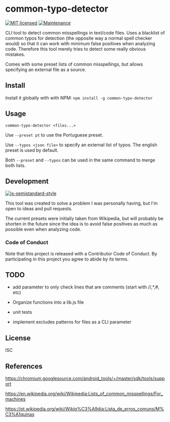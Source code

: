 # common-typo-detector
[![MIT licensed](https://img.shields.io/badge/license-ISC-blue.svg)]()
[![Maintenance](https://img.shields.io/maintenance/yes/2016.svg)]()


CLI tool to detect common misspellings in text/code files. Uses a blacklist of common
typos for detection (the opposite way a normal spell checker would) so
that it can work with minimum false positives when analyzing code. Therefore
this tool merely tries to detect some really obvious mistakes.

Comes with some preset lists of common misspellings, but allows specifying
an external file as a source.

## Install

Install it globally with with NPM:
`npm install -g common-typo-detector`

## Usage

`common-typo-detector <files...>`

Use `--preset pt` to use the Portuguese preset.

Use `--typos <json file>` to specify an external list of typos. The english
preset is used by default.

Both `--preset` and `--typos` can be used in the same command to merge both
lists.

## Development

[![js-semistandard-style](https://cdn.rawgit.com/flet/semistandard/master/badge.svg)](https://github.com/Flet/semistandard)

This tool was created to solve a problem I was personally having, but I'm
open to ideas and pull requests.

The current presets were initially taken from Wikipedia, but will probably be
shorten in the future since the idea is to avoid false positives as much as
possible even when analyzing code.

### Code of Conduct

Note that this project is released with a Contributor Code of Conduct.
By participating in this project you agree to abide by its terms.

## TODO

* add parameter to only check lines that are comments (start with //,*,#, etc)

* Organize functions into a lib.js file

* unit tests

* implement excludes patterns for files as a CLI parameter

## License

ISC

## References

https://chromium.googlesource.com/android_tools/+/master/sdk/tools/support

https://en.wikipedia.org/wiki/Wikipedia:Lists_of_common_misspellings/For_machines

https://pt.wikipedia.org/wiki/Wikip%C3%A9dia:Lista_de_erros_comuns/M%C3%A1quinas
